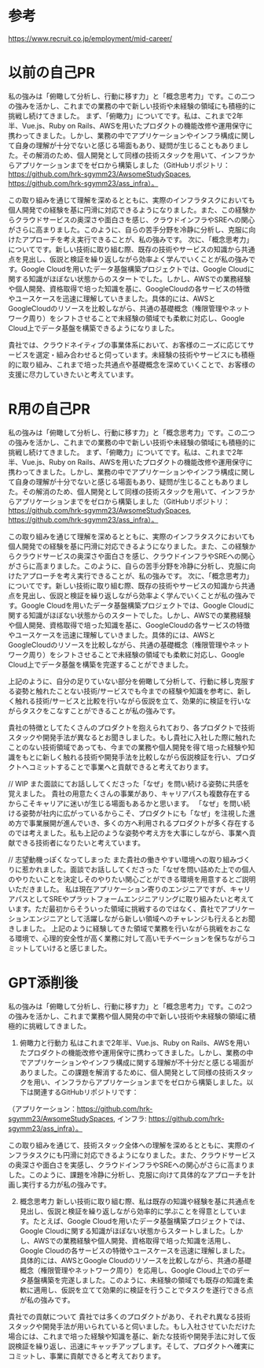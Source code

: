 # 参考
https://www.recruit.co.jp/employment/mid-career/

# 以前の自己PR

私の強みは「俯瞰して分析し、行動に移す力」と「概念思考力」です。この二つの強みを活かし、これまでの業務の中で新しい技術や未経験の領域にも積極的に挑戦し続けてきました。
まず、「俯瞰力」についてです。私は、これまで2年半、Vue.js、Ruby on Rails、AWSを用いたプロダクトの機能改修や運用保守に携わってきました。しかし、業務の中でアプリケーションやインフラ構成に関して自身の理解が十分でないと感じる場面もあり、疑問が生じることもありました。その解消のため、個人開発として同様の技術スタックを用いて、インフラからアプリケーションまでをゼロから構築しました（GitHubリポジトリ：https://github.com/hrk-sgymm23/AwsomeStudySpaces, https://github.com/hrk-sgymm23/ass_infra）。


この取り組みを通じて理解を深めるとともに、実際のインフラタスクにおいても個人開発での経験を基に円滑に対応できるようになりました。また、この経験からクラウドサービスの奥深さや面白さを感じ、クラウドインフラやSREへの関心がさらに高まりました。このように、自らの苦手分野を冷静に分析し、克服に向けたアプローチを考え実行できることが、私の強みです。
次に、「概念思考力」についてです。新しい技術に取り組む際、既存の技術やサービスの知識から共通点を見出し、仮説と検証を繰り返しながら効率よく学んでいくことが私の強みです。Google Cloudを用いたデータ基盤構築プロジェクトでは、Google Cloudに関する知識がほぼない状態からのスタートでした。しかし、AWSでの業務経験や個人開発、資格取得で培った知識を基に、GoogleCloudの各サービスの特徴やユースケースを迅速に理解していきました。具体的には、AWSとGoogleCloudのリソースを比較しながら、共通の基礎概念（権限管理やネットワーク周り）をシフトさせることで未経験の領域でも柔軟に対応し、Google Cloud上でデータ基盤を構築できるようになりました。


貴社では、クラウドネイティブの事業体系において、お客様のニーズに応じてサービスを選定・組み合わせると伺っています。未経験の技術やサービスにも積極的に取り組み、これまで培った共通点や基礎概念を深めていくことで、お客様の支援に尽力していきたいと考えています。


# R用の自己PR

私の強みは「俯瞰して分析し、行動に移す力」と「概念思考力」です。この二つの強みを活かし、これまでの業務の中で新しい技術や未経験の領域にも積極的に挑戦し続けてきました。
まず、「俯瞰力」についてです。私は、これまで2年半、Vue.js、Ruby on Rails、AWSを用いたプロダクトの機能改修や運用保守に携わってきました。しかし、業務の中でアプリケーションやインフラ構成に関して自身の理解が十分でないと感じる場面もあり、疑問が生じることもありました。その解消のため、個人開発として同様の技術スタックを用いて、インフラからアプリケーションまでをゼロから構築しました（GitHubリポジトリ：https://github.com/hrk-sgymm23/AwsomeStudySpaces, https://github.com/hrk-sgymm23/ass_infra）。


この取り組みを通じて理解を深めるとともに、実際のインフラタスクにおいても個人開発での経験を基に円滑に対応できるようになりました。また、この経験からクラウドサービスの奥深さや面白さを感じ、クラウドインフラやSREへの関心がさらに高まりました。このように、自らの苦手分野を冷静に分析し、克服に向けたアプローチを考え実行できることが、私の強みです。
次に、「概念思考力」についてです。新しい技術に取り組む際、既存の技術やサービスの知識から共通点を見出し、仮説と検証を繰り返しながら効率よく学んでいくことが私の強みです。Google Cloudを用いたデータ基盤構築プロジェクトでは、Google Cloudに関する知識がほぼない状態からのスタートでした。しかし、AWSでの業務経験や個人開発、資格取得で培った知識を基に、GoogleCloudの各サービスの特徴やユースケースを迅速に理解していきました。具体的には、AWSとGoogleCloudのリソースを比較しながら、共通の基礎概念（権限管理やネットワーク周り）をシフトさせることで未経験の領域でも柔軟に対応し、Google Cloud上でデータ基盤を構築を完遂することができました。


上記のように、自分の足りていない部分を俯瞰して分析して、行動に移し克服する姿勢と触れたことない技術/サービスでも今までの経験や知識を参考に、新しく触れる技術/サービスと比較を行いながら仮説を立て、効果的に検証を行いながらタスクをこなすことができることが私の強みです。

貴社の特徴としてたくさんのプロダクトを抱えられており、各プロダクトで技術スタックや開発手法が異なるとお聞きしました。もし貴社に入社した際に触れたことのない技術領域であっても、今までの業務や個人開発を得て培った経験や知識をもとに新しく触れる技術や開発手法を比較しながら仮説検証を行い、プロダクトへコミットすることで事業へと貢献できると考えております。

// WIP
また面談にてお話ししてくださった「なぜ」を問い続ける姿勢に共感を覚えました。
貴社の用意たくさんの事業があり、キャリアパスも複数存在するからこそキャリアに迷いが生じる場面もあるかと思います。
「なぜ」を問い続ける姿勢が社内に広がっているからこそ、プロダクトにも「なぜ」を注視した進め方で事業展開が進んでいき、多くの方へ利用されるプロダクトが多く存在するのでは考えました。私も上記のような姿勢や考え方を大事にしながら、事業へ貢献できる技術者になりたいと考えています。

// 志望動機っぽくなってしまった
また貴社の働きやすい環境への取り組みづくりに惹かれました。面談でお話ししてくださった「なぜを問い詰めた上での個人のやりたいことを決定しそのやりたい関心ごとができる環境を用意するとご説明いただきました。
私は現在アプリケーション寄りのエンジニアですが、キャリアパスとしてSREやプラットフォームエンジニアリングに取り組みたいと考えています。ただ最初からそういった領域に挑戦するのではなく、貴社でアプリケーションエンジニアとして活躍しながら新しい領域へのチャレンジも行えるとお聞きしました。
上記のように経験してきた領域で業務を行いながら挑戦をおこなる環境で、心理的安全性が高く業務に対して高いモチベーションを保ちながらコミットしていけると感じました。


# GPT添削後

私の強みは「俯瞰して分析し、行動に移す力」と「概念思考力」です。この2つの強みを活かし、これまで業務や個人開発の中で新しい技術や未経験の領域に積極的に挑戦してきました。

1. 俯瞰力と行動力
私はこれまで2年半、Vue.js、Ruby on Rails、AWSを用いたプロダクトの機能改修や運用保守に携わってきました。しかし、業務の中でアプリケーションやインフラ構成に関する理解が不十分だと感じる場面がありました。この課題を解消するために、個人開発として同様の技術スタックを用い、インフラからアプリケーションまでをゼロから構築しました。以下は関連するGitHubリポジトリです：

（アプリケーション：https://github.com/hrk-sgymm23/AwsomeStudySpaces, インフラ: https://github.com/hrk-sgymm23/ass_infra）。

この取り組みを通じて、技術スタック全体への理解を深めるとともに、実際のインフラタスクにも円滑に対応できるようになりました。また、クラウドサービスの奥深さや面白さを実感し、クラウドインフラやSREへの関心がさらに高まりました。このように、課題を冷静に分析し、克服に向けて具体的なアプローチを計画し実行する力が私の強みです。

2. 概念思考力
新しい技術に取り組む際、私は既存の知識や経験を基に共通点を見出し、仮説と検証を繰り返しながら効率的に学ぶことを得意としています。たとえば、Google Cloudを用いたデータ基盤構築プロジェクトでは、Google Cloudに関する知識がほぼない状態からスタートしました。しかし、AWSでの業務経験や個人開発、資格取得で培った知識を活用し、Google Cloudの各サービスの特徴やユースケースを迅速に理解しました。具体的には、AWSとGoogle Cloudのリソースを比較しながら、共通の基礎概念（権限管理やネットワーク周り）を応用し、Google Cloud上でのデータ基盤構築を完遂しました。このように、未経験の領域でも既存の知識を柔軟に適用し、仮説を立てて効果的に検証を行うことでタスクを遂行できる点が私の強みです。

貴社での貢献について
貴社では多くのプロダクトがあり、それぞれ異なる技術スタックや開発手法が用いられていると伺いました。もし入社させていただけた場合には、これまで培った経験や知識を基に、新たな技術や開発手法に対して仮説検証を繰り返し、迅速にキャッチアップします。そして、プロダクトへ確実にコミットし、事業に貢献できると考えております。


